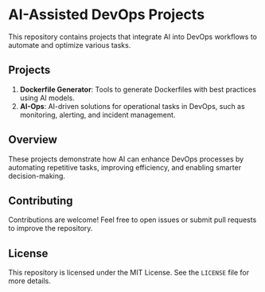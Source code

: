 # AI-Assisted DevOps Projects

This repository contains projects that integrate AI into DevOps workflows to automate and optimize various tasks.

## Projects

1. **Dockerfile Generator**: Tools to generate Dockerfiles with best practices using AI models.
2. **AI-Ops**: AI-driven solutions for operational tasks in DevOps, such as monitoring, alerting, and incident management.

## Overview

These projects demonstrate how AI can enhance DevOps processes by automating repetitive tasks, improving efficiency, and enabling smarter decision-making.

## Contributing

Contributions are welcome! Feel free to open issues or submit pull requests to improve the repository.

## License

This repository is licensed under the MIT License. See the `LICENSE` file for more details.